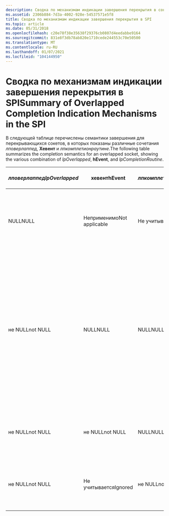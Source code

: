 ```yaml
---
description: Сводка по механизмам индикации завершения перекрытия в сокетах Windows (Winsock).
ms.assetid: 2306b884-7d3a-4002-928e-54537571e5f8
title: Сводка по механизмам индикации завершения перекрытия в SPI
ms.topic: article
ms.date: 05/31/2018
ms.openlocfilehash: c20e78f38e35638f29376cb0807d4eedabbe9164
ms.sourcegitcommit: 831e8f3db78ab820e1710cede244553c70e50500
ms.translationtype: MT
ms.contentlocale: ru-RU
ms.lasthandoff: 01/07/2021
ms.locfileid: "104144950"
---
```

# <a name="summary-of-overlapped-completion-indication-mechanisms-in-the-spi"></a><span data-ttu-id="dec07-103">Сводка по механизмам индикации завершения перекрытия в SPI</span><span class="sxs-lookup"><span data-stu-id="dec07-103">Summary of Overlapped Completion Indication Mechanisms in the SPI</span></span>

<span data-ttu-id="dec07-104">В следующей таблице перечислены семантики завершения для перекрывающихся сокетов, в которых показаны различные сочетания *лповерлаппед*, **Хевент** и *лпкомплетионраутине*.</span><span class="sxs-lookup"><span data-stu-id="dec07-104">The following table summarizes the completion semantics for an overlapped socket, showing the various combination of *lpOverlapped*, **hEvent**, and *lpCompletionRoutine*.</span></span>



| <span data-ttu-id="dec07-105">*лповерлаппед*</span><span class="sxs-lookup"><span data-stu-id="dec07-105">*lpOverlapped*</span></span> | <span data-ttu-id="dec07-106">**хевент**</span><span class="sxs-lookup"><span data-stu-id="dec07-106">**hEvent**</span></span>     | <span data-ttu-id="dec07-107">*лпкомплетионраутине*</span><span class="sxs-lookup"><span data-stu-id="dec07-107">*lpCompletionRoutine*</span></span> | <span data-ttu-id="dec07-108">Индикатор завершения</span><span class="sxs-lookup"><span data-stu-id="dec07-108">Completion indication</span></span>                                                                                                                                                                                                        |
|----------------|----------------|-----------------------|------------------------------------------------------------------------------------------------------------------------------------------------------------------------------------------------------------------------------|
| <span data-ttu-id="dec07-109">NULL</span><span class="sxs-lookup"><span data-stu-id="dec07-109">NULL</span></span>           | <span data-ttu-id="dec07-110">Неприменимо</span><span class="sxs-lookup"><span data-stu-id="dec07-110">Not applicable</span></span> | <span data-ttu-id="dec07-111">Не учитывается</span><span class="sxs-lookup"><span data-stu-id="dec07-111">Ignored</span></span>               | <span data-ttu-id="dec07-112">Операция завершается синхронно, то есть она ведет себя так, как если бы она была ноноверлаппед сокетом.</span><span class="sxs-lookup"><span data-stu-id="dec07-112">Operation completes synchronously, that is, it behaves as if it were a nonoverlapped socket.</span></span>                                                                                                                                 |
| <span data-ttu-id="dec07-113">не NULL</span><span class="sxs-lookup"><span data-stu-id="dec07-113">not NULL</span></span>       | <span data-ttu-id="dec07-114">NULL</span><span class="sxs-lookup"><span data-stu-id="dec07-114">NULL</span></span>           | <span data-ttu-id="dec07-115">NULL</span><span class="sxs-lookup"><span data-stu-id="dec07-115">NULL</span></span>                  | <span data-ttu-id="dec07-116">Операция завершается перекрытием, но механизм завершения, поддерживаемый Windows Sockets 2, отсутствует.</span><span class="sxs-lookup"><span data-stu-id="dec07-116">Operation completes overlapped, but there is no Windows Sockets 2-supported completion mechanism.</span></span> <span data-ttu-id="dec07-117">Механизм порта завершения (если поддерживается) может использоваться в этом случае, в противном случае уведомление о завершении не будет.</span><span class="sxs-lookup"><span data-stu-id="dec07-117">The completion port mechanism (if supported) may be used in this case, otherwise there will be no completion notification.</span></span> |
| <span data-ttu-id="dec07-118">не NULL</span><span class="sxs-lookup"><span data-stu-id="dec07-118">not NULL</span></span>       | <span data-ttu-id="dec07-119">не NULL</span><span class="sxs-lookup"><span data-stu-id="dec07-119">not NULL</span></span>       | <span data-ttu-id="dec07-120">NULL</span><span class="sxs-lookup"><span data-stu-id="dec07-120">NULL</span></span>                  | <span data-ttu-id="dec07-121">Операция завершает перекрытие, уведомление по сигнальному объекту события.</span><span class="sxs-lookup"><span data-stu-id="dec07-121">Operation completes overlapped, notification by signaling event object.</span></span>                                                                                                                                                      |
| <span data-ttu-id="dec07-122">не NULL</span><span class="sxs-lookup"><span data-stu-id="dec07-122">not NULL</span></span>       | <span data-ttu-id="dec07-123">Не учитывается</span><span class="sxs-lookup"><span data-stu-id="dec07-123">Ignored</span></span>        | <span data-ttu-id="dec07-124">не NULL</span><span class="sxs-lookup"><span data-stu-id="dec07-124">not NULL</span></span>              | <span data-ttu-id="dec07-125">Операция завершает перекрытие, уведомление по плану завершения.</span><span class="sxs-lookup"><span data-stu-id="dec07-125">Operation completes overlapped, notification by scheduling completion routine.</span></span>                                                                                                                                               |



 

 

 



